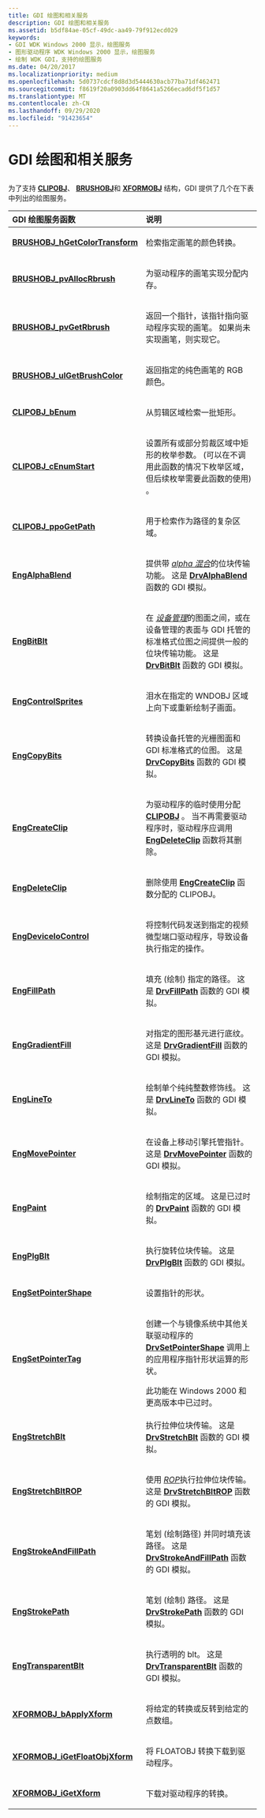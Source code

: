 ```yaml
---
title: GDI 绘图和相关服务
description: GDI 绘图和相关服务
ms.assetid: b5df84ae-05cf-49dc-aa49-79f912ecd029
keywords:
- GDI WDK Windows 2000 显示，绘图服务
- 图形驱动程序 WDK Windows 2000 显示，绘图服务
- 绘制 WDK GDI，支持的绘图服务
ms.date: 04/20/2017
ms.localizationpriority: medium
ms.openlocfilehash: 5d0737cdcf8d8d3d5444630acb77ba71df462471
ms.sourcegitcommit: f8619f20a0903dd64f8641a5266ecad6df5f1d57
ms.translationtype: MT
ms.contentlocale: zh-CN
ms.lasthandoff: 09/29/2020
ms.locfileid: "91423654"
---
```

# <a name="gdi-drawing-and-related-services"></a>GDI 绘图和相关服务


## <span id="ddk_gdi_drawing_and_related_services_gg"></span><span id="DDK_GDI_DRAWING_AND_RELATED_SERVICES_GG"></span>


为了支持 [**CLIPOBJ**](/windows/win32/api/winddi/ns-winddi-clipobj)、 [**BRUSHOBJ**](/windows/win32/api/winddi/ns-winddi-brushobj)和 [**XFORMOBJ**](/previous-versions/windows/hardware/drivers/ff570618(v=vs.85)) 结构，GDI 提供了几个在下表中列出的绘图服务。

<table>
<colgroup>
<col width="50%" />
<col width="50%" />
</colgroup>
<thead>
<tr class="header">
<th align="left">GDI 绘图服务函数</th>
<th align="left">说明</th>
</tr>
</thead>
<tbody>
<tr class="odd">
<td align="left"><p><a href="/windows/win32/api/winddi/nf-winddi-brushobj_hgetcolortransform" data-raw-source="[&lt;strong&gt;BRUSHOBJ_hGetColorTransform&lt;/strong&gt;](/windows/win32/api/winddi/nf-winddi-brushobj_hgetcolortransform)"><strong>BRUSHOBJ_hGetColorTransform</strong></a></p></td>
<td align="left"><p>检索指定画笔的颜色转换。</p></td>
</tr>
<tr class="even">
<td align="left"><p><a href="/windows/win32/api/winddi/nf-winddi-brushobj_pvallocrbrush" data-raw-source="[&lt;strong&gt;BRUSHOBJ_pvAllocRbrush&lt;/strong&gt;](/windows/win32/api/winddi/nf-winddi-brushobj_pvallocrbrush)"><strong>BRUSHOBJ_pvAllocRbrush</strong></a></p></td>
<td align="left"><p>为驱动程序的画笔实现分配内存。</p></td>
</tr>
<tr class="odd">
<td align="left"><p><a href="/windows/win32/api/winddi/nf-winddi-brushobj_pvgetrbrush" data-raw-source="[&lt;strong&gt;BRUSHOBJ_pvGetRbrush&lt;/strong&gt;](/windows/win32/api/winddi/nf-winddi-brushobj_pvgetrbrush)"><strong>BRUSHOBJ_pvGetRbrush</strong></a></p></td>
<td align="left"><p>返回一个指针，该指针指向驱动程序实现的画笔。 如果尚未实现画笔，则实现它。</p></td>
</tr>
<tr class="even">
<td align="left"><p><a href="/windows/win32/api/winddi/nf-winddi-brushobj_ulgetbrushcolor" data-raw-source="[&lt;strong&gt;BRUSHOBJ_ulGetBrushColor&lt;/strong&gt;](/windows/win32/api/winddi/nf-winddi-brushobj_ulgetbrushcolor)"><strong>BRUSHOBJ_ulGetBrushColor</strong></a></p></td>
<td align="left"><p>返回指定的纯色画笔的 RGB 颜色。</p></td>
</tr>
<tr class="odd">
<td align="left"><p><a href="/windows/win32/api/winddi/nf-winddi-clipobj_benum" data-raw-source="[&lt;strong&gt;CLIPOBJ_bEnum&lt;/strong&gt;](/windows/win32/api/winddi/nf-winddi-clipobj_benum)"><strong>CLIPOBJ_bEnum</strong></a></p></td>
<td align="left"><p>从剪辑区域检索一批矩形。</p></td>
</tr>
<tr class="even">
<td align="left"><p><a href="/windows/win32/api/winddi/nf-winddi-clipobj_cenumstart" data-raw-source="[&lt;strong&gt;CLIPOBJ_cEnumStart&lt;/strong&gt;](/windows/win32/api/winddi/nf-winddi-clipobj_cenumstart)"><strong>CLIPOBJ_cEnumStart</strong></a></p></td>
<td align="left"><p>设置所有或部分剪裁区域中矩形的枚举参数。  (可以在不调用此函数的情况下枚举区域，但后续枚举需要此函数的使用) 。</p></td>
</tr>
<tr class="odd">
<td align="left"><p><a href="/windows/win32/api/winddi/nf-winddi-clipobj_ppogetpath" data-raw-source="[&lt;strong&gt;CLIPOBJ_ppoGetPath&lt;/strong&gt;](/windows/win32/api/winddi/nf-winddi-clipobj_ppogetpath)"><strong>CLIPOBJ_ppoGetPath</strong></a></p></td>
<td align="left"><p>用于检索作为路径的复杂区域。</p></td>
</tr>
<tr class="even">
<td align="left"><p><a href="/windows/win32/api/winddi/nf-winddi-engalphablend" data-raw-source="[&lt;strong&gt;EngAlphaBlend&lt;/strong&gt;](/windows/win32/api/winddi/nf-winddi-engalphablend)"><strong>EngAlphaBlend</strong></a></p></td>
<td align="left"><p>提供带 <a href="/windows-hardware/drivers/#wdkgloss-alpha-blending" data-raw-source="&lt;em&gt;alpha blending&lt;/em&gt;"><em>alpha 混合</em></a>的位块传输功能。 这是 <a href="/windows/win32/api/winddi/nf-winddi-drvalphablend" data-raw-source="[&lt;strong&gt;DrvAlphaBlend&lt;/strong&gt;](/windows/win32/api/winddi/nf-winddi-drvalphablend)"><strong>DrvAlphaBlend</strong></a> 函数的 GDI 模拟。</p></td>
</tr>
<tr class="odd">
<td align="left"><p><a href="/windows/win32/api/winddi/nf-winddi-engbitblt" data-raw-source="[&lt;strong&gt;EngBitBlt&lt;/strong&gt;](/windows/win32/api/winddi/nf-winddi-engbitblt)"><strong>EngBitBlt</strong></a></p></td>
<td align="left"><p>在 <a href="/windows-hardware/drivers/#wdkgloss-device-managed-surface" data-raw-source="&lt;em&gt;device-managed surfaces&lt;/em&gt;"><em>设备管理</em></a>的图面之间，或在设备管理的表面与 GDI 托管的标准格式位图之间提供一般的位块传输功能。 这是 <a href="/windows/win32/api/winddi/nf-winddi-drvbitblt" data-raw-source="[&lt;strong&gt;DrvBitBlt&lt;/strong&gt;](/windows/win32/api/winddi/nf-winddi-drvbitblt)"><strong>DrvBitBlt</strong></a> 函数的 GDI 模拟。</p></td>
</tr>
<tr class="even">
<td align="left"><p><a href="/windows/win32/api/winddi/nf-winddi-engcontrolsprites" data-raw-source="[&lt;strong&gt;EngControlSprites&lt;/strong&gt;](/windows/win32/api/winddi/nf-winddi-engcontrolsprites)"><strong>EngControlSprites</strong></a></p></td>
<td align="left"><p>泪水在指定的 WNDOBJ 区域上向下或重新绘制子画面。</p></td>
</tr>
<tr class="odd">
<td align="left"><p><a href="/windows/win32/api/winddi/nf-winddi-engcopybits" data-raw-source="[&lt;strong&gt;EngCopyBits&lt;/strong&gt;](/windows/win32/api/winddi/nf-winddi-engcopybits)"><strong>EngCopyBits</strong></a></p></td>
<td align="left"><p>转换设备托管的光栅图面和 GDI 标准格式的位图。 这是 <a href="/windows/win32/api/winddi/nf-winddi-drvcopybits" data-raw-source="[&lt;strong&gt;DrvCopyBits&lt;/strong&gt;](/windows/win32/api/winddi/nf-winddi-drvcopybits)"><strong>DrvCopyBits</strong></a> 函数的 GDI 模拟。</p></td>
</tr>
<tr class="even">
<td align="left"><p><a href="/windows/win32/api/winddi/nf-winddi-engcreateclip" data-raw-source="[&lt;strong&gt;EngCreateClip&lt;/strong&gt;](/windows/win32/api/winddi/nf-winddi-engcreateclip)"><strong>EngCreateClip</strong></a></p></td>
<td align="left"><p>为驱动程序的临时使用分配 <a href="/windows/win32/api/winddi/ns-winddi-clipobj" data-raw-source="[&lt;strong&gt;CLIPOBJ&lt;/strong&gt;](/windows/win32/api/winddi/ns-winddi-_clipobj)"><strong>CLIPOBJ</strong></a> 。 当不再需要驱动程序时，驱动程序应调用 <a href="/windows/win32/api/winddi/nf-winddi-engdeleteclip" data-raw-source="[&lt;strong&gt;EngDeleteClip&lt;/strong&gt;](/windows/win32/api/winddi/nf-winddi-engdeleteclip)"><strong>EngDeleteClip</strong></a> 函数将其删除。</p></td>
</tr>
<tr class="odd">
<td align="left"><p><a href="/windows/win32/api/winddi/nf-winddi-engdeleteclip" data-raw-source="[&lt;strong&gt;EngDeleteClip&lt;/strong&gt;](/windows/win32/api/winddi/nf-winddi-engdeleteclip)"><strong>EngDeleteClip</strong></a></p></td>
<td align="left"><p>删除使用 <a href="/windows/win32/api/winddi/nf-winddi-engcreateclip" data-raw-source="[&lt;strong&gt;EngCreateClip&lt;/strong&gt;](/windows/win32/api/winddi/nf-winddi-engcreateclip)"><strong>EngCreateClip</strong></a> 函数分配的 CLIPOBJ。</p></td>
</tr>
<tr class="even">
<td align="left"><p><a href="/windows/win32/api/winddi/nf-winddi-engdeviceiocontrol" data-raw-source="[&lt;strong&gt;EngDeviceIoControl&lt;/strong&gt;](/windows/win32/api/winddi/nf-winddi-engdeviceiocontrol)"><strong>EngDeviceIoControl</strong></a></p></td>
<td align="left"><p>将控制代码发送到指定的视频微型端口驱动程序，导致设备执行指定的操作。</p></td>
</tr>
<tr class="odd">
<td align="left"><p><a href="/windows/win32/api/winddi/nf-winddi-engfillpath" data-raw-source="[&lt;strong&gt;EngFillPath&lt;/strong&gt;](/windows/win32/api/winddi/nf-winddi-engfillpath)"><strong>EngFillPath</strong></a></p></td>
<td align="left"><p>填充 (绘制) 指定的路径。 这是 <a href="/windows/win32/api/winddi/nf-winddi-drvfillpath" data-raw-source="[&lt;strong&gt;DrvFillPath&lt;/strong&gt;](/windows/win32/api/winddi/nf-winddi-drvfillpath)"><strong>DrvFillPath</strong></a> 函数的 GDI 模拟。</p></td>
</tr>
<tr class="even">
<td align="left"><p><a href="/windows/win32/api/winddi/nf-winddi-enggradientfill" data-raw-source="[&lt;strong&gt;EngGradientFill&lt;/strong&gt;](/windows/win32/api/winddi/nf-winddi-enggradientfill)"><strong>EngGradientFill</strong></a></p></td>
<td align="left"><p>对指定的图形基元进行底纹。 这是 <a href="/windows/win32/api/winddi/nf-winddi-drvgradientfill" data-raw-source="[&lt;strong&gt;DrvGradientFill&lt;/strong&gt;](/windows/win32/api/winddi/nf-winddi-drvgradientfill)"><strong>DrvGradientFill</strong></a> 函数的 GDI 模拟。</p></td>
</tr>
<tr class="odd">
<td align="left"><p><a href="/windows/win32/api/winddi/nf-winddi-englineto" data-raw-source="[&lt;strong&gt;EngLineTo&lt;/strong&gt;](/windows/win32/api/winddi/nf-winddi-englineto)"><strong>EngLineTo</strong></a></p></td>
<td align="left"><p>绘制单个纯纯整数修饰线。 这是 <a href="/windows/win32/api/winddi/nf-winddi-drvlineto" data-raw-source="[&lt;strong&gt;DrvLineTo&lt;/strong&gt;](/windows/win32/api/winddi/nf-winddi-drvlineto)"><strong>DrvLineTo</strong></a> 函数的 GDI 模拟。</p></td>
</tr>
<tr class="even">
<td align="left"><p><a href="/windows/win32/api/winddi/nf-winddi-engmovepointer" data-raw-source="[&lt;strong&gt;EngMovePointer&lt;/strong&gt;](/windows/win32/api/winddi/nf-winddi-engmovepointer)"><strong>EngMovePointer</strong></a></p></td>
<td align="left"><p>在设备上移动引擎托管指针。 这是 <a href="/windows/win32/api/winddi/nf-winddi-drvmovepointer" data-raw-source="[&lt;strong&gt;DrvMovePointer&lt;/strong&gt;](/windows/win32/api/winddi/nf-winddi-drvmovepointer)"><strong>DrvMovePointer</strong></a> 函数的 GDI 模拟。</p></td>
</tr>
<tr class="odd">
<td align="left"><p><a href="/windows/win32/api/winddi/nf-winddi-engpaint" data-raw-source="[&lt;strong&gt;EngPaint&lt;/strong&gt;](/windows/win32/api/winddi/nf-winddi-engpaint)"><strong>EngPaint</strong></a></p></td>
<td align="left"><p>绘制指定的区域。 这是已过时的 <a href="/windows/win32/api/winddi/nf-winddi-drvpaint" data-raw-source="[&lt;strong&gt;DrvPaint&lt;/strong&gt;](/windows/win32/api/winddi/nf-winddi-drvpaint)"><strong>DrvPaint</strong></a> 函数的 GDI 模拟。</p></td>
</tr>
<tr class="even">
<td align="left"><p><a href="/windows/win32/api/winddi/nf-winddi-engplgblt" data-raw-source="[&lt;strong&gt;EngPlgBlt&lt;/strong&gt;](/windows/win32/api/winddi/nf-winddi-engplgblt)"><strong>EngPlgBlt</strong></a></p></td>
<td align="left"><p>执行旋转位块传输。 这是 <a href="/windows/win32/api/winddi/nf-winddi-drvplgblt" data-raw-source="[&lt;strong&gt;DrvPlgBlt&lt;/strong&gt;](/windows/win32/api/winddi/nf-winddi-drvplgblt)"><strong>DrvPlgBlt</strong></a> 函数的 GDI 模拟。</p></td>
</tr>
<tr class="odd">
<td align="left"><p><a href="/windows/win32/api/winddi/nf-winddi-engsetpointershape" data-raw-source="[&lt;strong&gt;EngSetPointerShape&lt;/strong&gt;](/windows/win32/api/winddi/nf-winddi-engsetpointershape)"><strong>EngSetPointerShape</strong></a></p></td>
<td align="left"><p>设置指针的形状。</p></td>
</tr>
<tr class="even">
<td align="left"><p><a href="/windows/win32/api/winddi/nf-winddi-engsetpointertag" data-raw-source="[&lt;strong&gt;EngSetPointerTag&lt;/strong&gt;](/windows/win32/api/winddi/nf-winddi-engsetpointertag)"><strong>EngSetPointerTag</strong></a></p></td>
<td align="left"><p>创建一个与镜像系统中其他关联驱动程序的 <a href="/windows/win32/api/winddi/nf-winddi-drvsetpointershape" data-raw-source="[&lt;strong&gt;DrvSetPointerShape&lt;/strong&gt;](/windows/win32/api/winddi/nf-winddi-drvsetpointershape)"><strong>DrvSetPointerShape</strong></a> 调用上的应用程序指针形状运算的形状。</p>
<div>
 
</div>
此功能在 Windows 2000 和更高版本中已过时。</td>
</tr>
<tr class="odd">
<td align="left"><p><a href="/windows/win32/api/winddi/nf-winddi-engstretchblt" data-raw-source="[&lt;strong&gt;EngStretchBlt&lt;/strong&gt;](/windows/win32/api/winddi/nf-winddi-engstretchblt)"><strong>EngStretchBlt</strong></a></p></td>
<td align="left"><p>执行拉伸位块传输。 这是 <a href="/windows/win32/api/winddi/nf-winddi-drvstretchblt" data-raw-source="[&lt;strong&gt;DrvStretchBlt&lt;/strong&gt;](/windows/win32/api/winddi/nf-winddi-drvstretchblt)"><strong>DrvStretchBlt</strong></a> 函数的 GDI 模拟。</p></td>
</tr>
<tr class="even">
<td align="left"><p><a href="/windows/win32/api/winddi/nf-winddi-engstretchbltrop" data-raw-source="[&lt;strong&gt;EngStretchBltROP&lt;/strong&gt;](/windows/win32/api/winddi/nf-winddi-engstretchbltrop)"><strong>EngStretchBltROP</strong></a></p></td>
<td align="left"><p>使用 <a href="/windows-hardware/drivers/#wdkgloss-raster-operation--rop-" data-raw-source="&lt;em&gt;ROP&lt;/em&gt;"><em>ROP</em></a>执行拉伸位块传输。 这是 <a href="/windows/win32/api/winddi/nf-winddi-drvstretchbltrop" data-raw-source="[&lt;strong&gt;DrvStretchBltROP&lt;/strong&gt;](/windows/win32/api/winddi/nf-winddi-drvstretchbltrop)"><strong>DrvStretchBltROP</strong></a> 函数的 GDI 模拟。</p></td>
</tr>
<tr class="odd">
<td align="left"><p><a href="/windows/win32/api/winddi/nf-winddi-engstrokeandfillpath" data-raw-source="[&lt;strong&gt;EngStrokeAndFillPath&lt;/strong&gt;](/windows/win32/api/winddi/nf-winddi-engstrokeandfillpath)"><strong>EngStrokeAndFillPath</strong></a></p></td>
<td align="left"><p>笔划 (绘制路径) 并同时填充该路径。 这是 <a href="/windows/win32/api/winddi/nf-winddi-drvstrokeandfillpath" data-raw-source="[&lt;strong&gt;DrvStrokeAndFillPath&lt;/strong&gt;](/windows/win32/api/winddi/nf-winddi-drvstrokeandfillpath)"><strong>DrvStrokeAndFillPath</strong></a> 函数的 GDI 模拟。</p></td>
</tr>
<tr class="even">
<td align="left"><p><a href="/windows/win32/api/winddi/nf-winddi-engstrokepath" data-raw-source="[&lt;strong&gt;EngStrokePath&lt;/strong&gt;](/windows/win32/api/winddi/nf-winddi-engstrokepath)"><strong>EngStrokePath</strong></a></p></td>
<td align="left"><p>笔划 (绘制) 路径。 这是 <a href="/windows/win32/api/winddi/nf-winddi-drvstrokepath" data-raw-source="[&lt;strong&gt;DrvStrokePath&lt;/strong&gt;](/windows/win32/api/winddi/nf-winddi-drvstrokepath)"><strong>DrvStrokePath</strong></a> 函数的 GDI 模拟。</p></td>
</tr>
<tr class="odd">
<td align="left"><p><a href="/windows/win32/api/winddi/nf-winddi-engtransparentblt" data-raw-source="[&lt;strong&gt;EngTransparentBlt&lt;/strong&gt;](/windows/win32/api/winddi/nf-winddi-engtransparentblt)"><strong>EngTransparentBlt</strong></a></p></td>
<td align="left"><p>执行透明的 blt。 这是 <a href="/windows/win32/api/winddi/nf-winddi-drvtransparentblt" data-raw-source="[&lt;strong&gt;DrvTransparentBlt&lt;/strong&gt;](/windows/win32/api/winddi/nf-winddi-drvtransparentblt)"><strong>DrvTransparentBlt</strong></a> 函数的 GDI 模拟。</p></td>
</tr>
<tr class="even">
<td align="left"><p><a href="/windows/win32/api/winddi/nf-winddi-xformobj_bapplyxform" data-raw-source="[&lt;strong&gt;XFORMOBJ_bApplyXform&lt;/strong&gt;](/windows/win32/api/winddi/nf-winddi-xformobj_bapplyxform)"><strong>XFORMOBJ_bApplyXform</strong></a></p></td>
<td align="left"><p>将给定的转换或反转到给定的点数组。</p></td>
</tr>
<tr class="odd">
<td align="left"><p><a href="/windows/win32/api/winddi/nf-winddi-xformobj_igetfloatobjxform" data-raw-source="[&lt;strong&gt;XFORMOBJ_iGetFloatObjXform&lt;/strong&gt;](/windows/win32/api/winddi/nf-winddi-xformobj_igetfloatobjxform)"><strong>XFORMOBJ_iGetFloatObjXform</strong></a></p></td>
<td align="left"><p>将 FLOATOBJ 转换下载到驱动程序。</p></td>
</tr>
<tr class="even">
<td align="left"><p><a href="/windows/win32/api/winddi/nf-winddi-xformobj_igetxform" data-raw-source="[&lt;strong&gt;XFORMOBJ_iGetXform&lt;/strong&gt;](/windows/win32/api/winddi/nf-winddi-xformobj_igetxform)"><strong>XFORMOBJ_iGetXform</strong></a></p></td>
<td align="left"><p>下载对驱动程序的转换。</p></td>
</tr>
</tbody>
</table>

 

